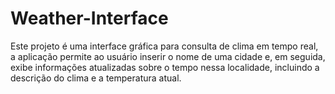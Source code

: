 # Weather-Interface
Este projeto é uma  interface gráfica para consulta de clima em tempo real,  a aplicação permite ao usuário inserir o nome de uma cidade e, em seguida, exibe informações atualizadas sobre o tempo nessa localidade, incluindo a descrição do clima e a temperatura atual.

```markdown ![Weather Interface](https://github.com/user-attachments/assets/e8e06735-2805-4606-a7dd-6e1ff0e58630)

```

